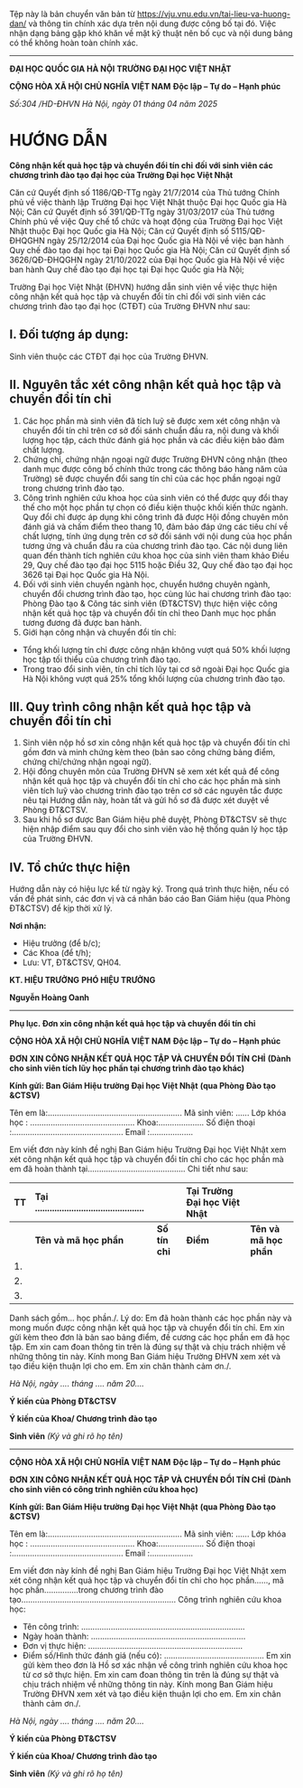 Tệp này là bản chuyển văn bản từ https://vju.vnu.edu.vn/tai-lieu-va-huong-dan/ và thông tin chính xác dựa trên nội dung được công bố tại đó.
Việc nhận dạng bảng gặp khó khăn về mặt kỹ thuật nên bố cục và nội dung bảng có thể không hoàn toàn chính xác.

---

**ĐẠI HỌC QUỐC GIA HÀ NỘI**
**TRƯỜNG ĐẠI HỌC VIỆT NHẬT**

**CỘNG HÒA XÃ HỘI CHỦ NGHĨA VIỆT NAM**
**Độc lập – Tự do – Hạnh phúc**

*Số:304 /HD-ĐHVN*
*Hà Nội, ngày 01 tháng 04 năm 2025*

# HƯỚNG DẪN
**Công nhận kết quả học tập và chuyển đổi tín chỉ**
**đối với sinh viên các chương trình đào tạo đại học của Trường Đại học Việt Nhật**

Căn cứ Quyết định số 1186/QĐ-TTg ngày 21/7/2014 của Thủ tướng Chính phủ về việc thành lập Trường Đại học Việt Nhật thuộc Đại học Quốc gia Hà Nội;
Căn cứ Quyết định số 391/QĐ-TTg ngày 31/03/2017 của Thủ tướng Chính phủ về việc Quy chế tổ chức và hoạt động của Trường Đại học Việt Nhật thuộc Đại học Quốc gia Hà Nội;
Căn cứ Quyết định số 5115/QĐ-ĐHQGHN ngày 25/12/2014 của Đại học Quốc gia Hà Nội về việc ban hành Quy chế đào tạo đại học tại Đại học Quốc gia Hà Nội;
Căn cứ Quyết định số 3626/QĐ-ĐHQGHN ngày 21/10/2022 của Đại học Quốc gia Hà Nội về việc ban hành Quy chế đào tạo đại học tại Đại học Quốc gia Hà Nội;

Trường Đại học Việt Nhật (ĐHVN) hướng dẫn sinh viên về việc thực hiện công nhận kết quả học tập và chuyển đổi tín chỉ đối với sinh viên các chương trình đào tạo đại học (CTĐT) của Trường ĐHVN như sau:

## I. Đối tượng áp dụng:
Sinh viên thuộc các CTĐT đại học của Trường ĐHVN.

## II. Nguyên tắc xét công nhận kết quả học tập và chuyển đổi tín chỉ
1. Các học phần mà sinh viên đã tích luỹ sẽ được xem xét công nhận và chuyển đổi tín chỉ trên cơ sở đối sánh chuẩn đầu ra, nội dung và khối lượng học tập, cách thức đánh giá học phần và các điều kiện bảo đảm chất lượng.
2. Chứng chỉ, chứng nhận ngoại ngữ được Trường ĐHVN công nhận (theo danh mục được công bố chính thức trong các thông báo hàng năm của Trường) sẽ được chuyển đổi sang tín chỉ của các học phần ngoại ngữ trong chương trình đào tạo.
3. Công trình nghiên cứu khoa học của sinh viên có thể được quy đổi thay thế cho một học phần tự chọn có điều kiện thuộc khối kiến thức ngành. Quy đổi chỉ được áp dụng khi công trình đã được Hội đồng chuyên môn đánh giá và chấm điểm theo thang 10, đảm bảo đáp ứng các tiêu chí về chất lượng, tính ứng dụng trên cơ sở đối sánh với nội dung của học phần tương ứng và chuẩn đầu ra của chương trình đào tạo. Các nội dung liên quan đến thành tích nghiên cứu khoa học của sinh viên tham khảo Điều 29, Quy chế đào tạo đại học 5115 hoặc Điều 32, Quy chế đào tạo đại học 3626 tại Đại học Quốc gia Hà Nội.
4. Đối với sinh viên chuyển ngành học, chuyển hướng chuyên ngành, chuyển đổi chương trình đào tạo, học cùng lúc hai chương trình đào tạo: Phòng Đào tạo & Công tác sinh viên (ĐT&CTSV) thực hiện việc công nhận kết quả học tập và chuyển đổi tín chỉ theo Danh mục học phần tương đương đã được ban hành.
5. Giới hạn công nhận và chuyển đổi tín chỉ:
- Tổng khối lượng tín chỉ được công nhận không vượt quá 50% khối lượng học tập tối thiểu của chương trình đào tạo.
- Trong trao đổi sinh viên, tín chỉ tích lũy tại cơ sở ngoài Đại học Quốc gia Hà Nội không vượt quá 25% tổng khối lượng của chương trình đào tạo.

## III. Quy trình công nhận kết quả học tập và chuyển đổi tín chỉ
1. Sinh viên nộp hồ sơ xin công nhận kết quả học tập và chuyển đổi tín chỉ gồm đơn và minh chứng kèm theo (bản sao công chứng bảng điểm, chứng chỉ/chứng nhận ngoại ngữ).
2. Hội đồng chuyên môn của Trường ĐHVN sẽ xem xét kết quả để công nhận kết quả học tập và chuyển đổi tín chỉ cho các học phần mà sinh viên tích luỹ vào chương trình đào tạo trên cơ sở các nguyên tắc được nêu tại Hướng dẫn này, hoàn tất và gửi hồ sơ đã được xét duyệt về Phòng ĐT&CTSV.
3. Sau khi hồ sơ được Ban Giám hiệu phê duyệt, Phòng ĐT&CTSV sẽ thực hiện nhập điểm sau quy đổi cho sinh viên vào hệ thống quản lý học tập của Trường ĐHVN.

## IV. Tổ chức thực hiện
Hướng dẫn này có hiệu lực kể từ ngày ký. Trong quá trình thực hiện, nếu có vấn đề phát sinh, các đơn vị và cá nhân báo cáo Ban Giám hiệu (qua Phòng ĐT&CTSV) để kịp thời xử lý.

**Nơi nhận:**
- Hiệu trưởng (để b/c);
- Các Khoa (để t/h);
- Lưu: VT, ĐT&CTSV, QH04.

**KT. HIỆU TRƯỞNG**
**PHÓ HIỆU TRƯỞNG**

**Nguyễn Hoàng Oanh**

---
**Phụ lục. Đơn xin công nhận kết quả học tập và chuyển đổi tín chỉ**

**CỘNG HÒA XÃ HỘI CHỦ NGHĨA VIỆT NAM**
**Độc lập – Tự do – Hạnh phúc**

**ĐƠN XIN CÔNG NHẬN KẾT QUẢ HỌC TẬP VÀ CHUYỂN ĐỔI TÍN CHỈ**
**(Dành cho sinh viên tích lũy học phần tại chương trình đào tạo khác)**

**Kính gửi: Ban Giám Hiệu trường Đại học Việt Nhật**
**(qua Phòng Đào tạo &CTSV)**

Tên em là:........................................................... Mã sinh viên: ......
Lớp khóa học : .............................................. Khoa:....................
Số điện thoại :................................................. Email :...................

Em viết đơn này kính đề nghị Ban Giám hiệu Trường Đại học Việt Nhật xem xét công nhận kết quả học tập và chuyển đổi tín chỉ cho các học phần mà em đã hoàn thành tại...........................................
Chi tiết như sau:

| TT | Tại ............................................. | | Tại Trường Đại học Việt Nhật | |
| :-- | :--- | :--- | :--- | :--- |
| | **Tên và mã học phần** | **Số tín chỉ** | **Điểm** | **Tên và mã học phần** | **Số tín chỉ** |
| 1. | | | | | |
| 2. | | | | | |
| 3. | | | | | |

Danh sách gồm... học phần./.
Lý do: Em đã hoàn thành các học phần này và mong muốn được công nhận kết quả học tập và chuyển đổi tín chỉ.
Em xin gửi kèm theo đơn là bản sao bảng điểm, đề cương các học phần em đã học tập.
Em xin cam đoan thông tin trên là đúng sự thật và chịu trách nhiệm về những thông tin này.
Kính mong Ban Giám hiệu Trường ĐHVN xem xét và tạo điều kiện thuận lợi cho em.
Em xin chân thành cảm ơn./.

*Hà Nội, ngày .... tháng .... năm 20....*

**Ý kiến của Phòng ĐT&CTSV**

**Ý kiến của Khoa/ Chương trình đào tạo**

**Sinh viên**
*(Ký và ghi rõ họ tên)*

---
**CỘNG HÒA XÃ HỘI CHỦ NGHĨA VIỆT NAM**
**Độc lập – Tự do – Hạnh phúc**

**ĐƠN XIN CÔNG NHẬN KẾT QUẢ HỌC TẬP VÀ CHUYỂN ĐỔI TÍN CHỈ**
**(Dành cho sinh viên có công trình nghiên cứu khoa học)**

**Kính gửi: Ban Giám Hiệu trường Đại học Việt Nhật**
**(qua Phòng Đào tạo &CTSV)**

Tên em là:........................................................... Mã sinh viên: ......
Lớp khóa học : .............................................. Khoa:....................
Số điện thoại :................................................. Email :...................

Em viết đơn này kính đề nghị Ban Giám hiệu Trường Đại học Việt Nhật xem xét công nhận kết quả học tập và chuyển đổi tín chỉ cho học phần......, mã học phần...............trong chương trình đào tạo....................................................................
Công trình nghiên cứu khoa học:
- Tên công trình: ........................................................................
- Ngày hoàn thành: ....................................................................
- Đơn vị thực hiện: ....................................................................
- Điểm số/Hình thức đánh giá (nếu có): ............................................
Em xin gửi kèm theo đơn là Hồ sơ xác nhận về công trình nghiên cứu khoa học từ cơ sở thực hiện.
Em xin cam đoan thông tin trên là đúng sự thật và chịu trách nhiệm về những thông tin này.
Kính mong Ban Giám hiệu Trường ĐHVN xem xét và tạo điều kiện thuận lợi cho em.
Em xin chân thành cảm ơn./.

*Hà Nội, ngày .... tháng .... năm 20....*

**Ý kiến của Phòng ĐT&CTSV**

**Ý kiến của Khoa/ Chương trình đào tạo**

**Sinh viên**
*(Ký và ghi rõ họ tên)*